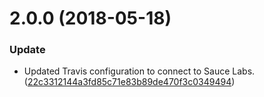 <a name="2.0.0"></a>
# 2.0.0 (2018-05-18)


### Update

* Updated Travis configuration to connect to Sauce Labs. ([22c3312144a3fd85c71e83b89de470f3c0349494](https://github.com/advanced-rest-client/api-annotation-document/commit/22c3312144a3fd85c71e83b89de470f3c0349494))



